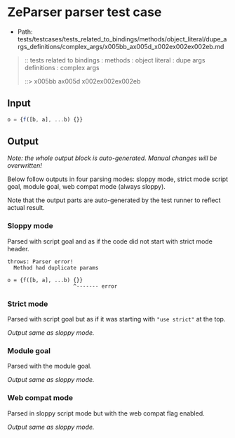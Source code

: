 # ZeParser parser test case

- Path: tests/testcases/tests_related_to_bindings/methods/object_literal/dupe_args_definitions/complex_args/x005bb_ax005d_x002ex002ex002eb.md

> :: tests related to bindings : methods : object literal : dupe args definitions : complex args
>
> ::> x005bb ax005d x002ex002ex002eb

## Input

`````js
o = {f([b, a], ...b) {}}
`````

## Output

_Note: the whole output block is auto-generated. Manual changes will be overwritten!_

Below follow outputs in four parsing modes: sloppy mode, strict mode script goal, module goal, web compat mode (always sloppy).

Note that the output parts are auto-generated by the test runner to reflect actual result.

### Sloppy mode

Parsed with script goal and as if the code did not start with strict mode header.

`````
throws: Parser error!
  Method had duplicate params

o = {f([b, a], ...b) {}}
                     ^------- error
`````

### Strict mode

Parsed with script goal but as if it was starting with `"use strict"` at the top.

_Output same as sloppy mode._

### Module goal

Parsed with the module goal.

_Output same as sloppy mode._

### Web compat mode

Parsed in sloppy script mode but with the web compat flag enabled.

_Output same as sloppy mode._
